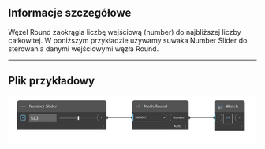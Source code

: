 ## Informacje szczegółowe
Węzeł Round zaokrągla liczbę wejściową (number) do najbliższej liczby całkowitej. W poniższym przykładzie używamy suwaka Number Slider do sterowania danymi wejściowymi węzła Round.
___
## Plik przykładowy

![Round (number)](./DSCore.Math.Round(number)_img.jpg)

